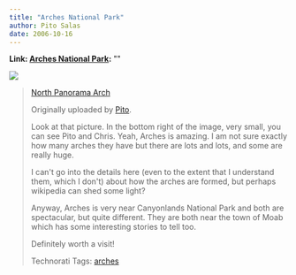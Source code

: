```yaml
---
title: "Arches National Park"
author: Pito Salas
date: 2006-10-16
---
```


**Link: [Arches National Park](None):** ""

[![](https://i0.wp.com/static.flickr.com/103/253258189_be81f2e2a8_m.jpg?w=584)](<http://www.flickr.com/photos/98431073@N00/253258189/>
"photo sharing")

>
>  
>  [North Panorama
> Arch](<http://www.flickr.com/photos/98431073@N00/253258189/>)
>
> Originally uploaded by [Pito](<http://www.flickr.com/people/98431073@N00/>).  
>
>
> Look at that picture. In the bottom right of the image, very small, you can
> see Pito and Chris. Yeah, Arches is amazing. I am not sure exactly how many
> arches they have but there are lots and lots, and some are really huge.
>
> I can't go into the details here (even to the extent that I understand them,
> which I don't) about how the arches are formed, but perhaps wikipedia can
> shed some light?
>
> Anyway, Arches is very near Canyonlands National Park and both are
> spectacular, but quite different. They are both near the town of Moab which
> has some interesting stories to tell too.
>
> Definitely worth a visit!
>
> Technorati Tags: [arches](<http://www.technorati.com/tag/arches>)


